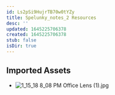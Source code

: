 ```yaml
---
id: Ls2pSi9HujrTB70w0tYZy
title: Spelunky_notes_2 Resources
desc: ''
updated: 1645225706378
created: 1645225706378
stub: false
isDir: true
---
```

## Imported Assets
- ![1_15_18 8_08 PM Office Lens (1).jpg](/assets/1_15_18-8_08-pm-office-lens-(1).jpg)
